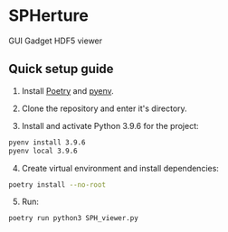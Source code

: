 # SPHerture
 GUI Gadget HDF5 viewer

## Quick setup guide

1. Install [Poetry](https://python-poetry.org/) and [pyenv](https://github.com/pyenv/pyenv).

2. Clone the repository and enter it's directory.

3. Install and activate Python 3.9.6 for the project:

```bash
pyenv install 3.9.6
pyenv local 3.9.6
```

4. Create virtual environment and install dependencies:

```bash
poetry install --no-root
```

5. Run:

```bash
poetry run python3 SPH_viewer.py
```
